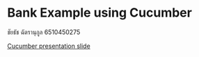# Bank Example using Cucumber

ชัยธัช ฉัตรานุกูล 6510450275

[Cucumber presentation slide](https://github.com/ladyusa/cucumber-atm/blob/master/cucumber.pdf)

